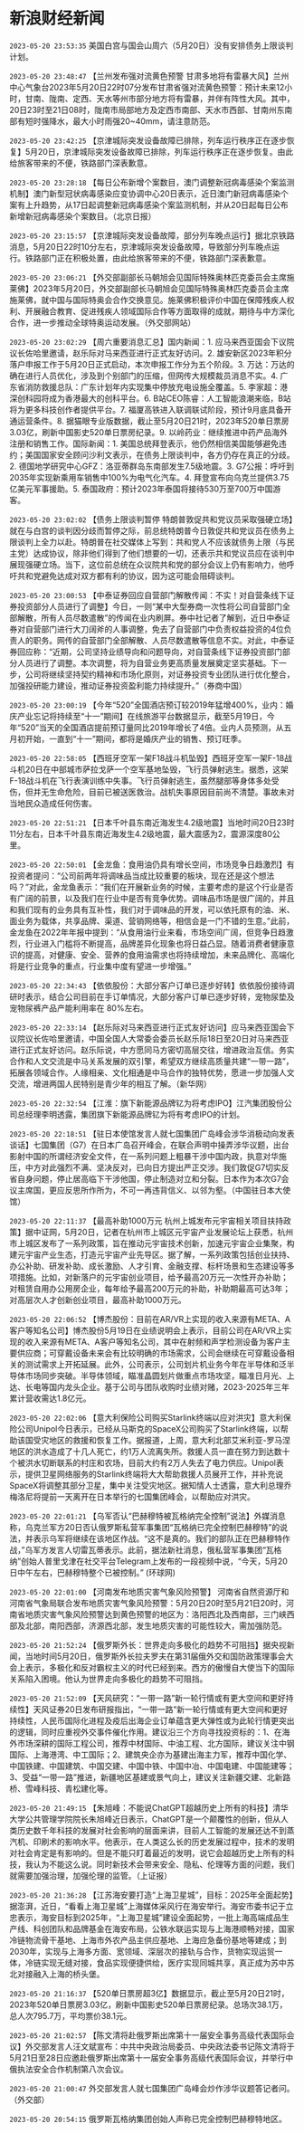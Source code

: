 # 新浪财经新闻
`2023-05-20 23:53:35` 美国白宫与国会山周六（5月20日）没有安排债务上限谈判计划。

`2023-05-20 23:48:47` 【兰州发布强对流黄色预警 甘肃多地将有雷暴大风】兰州中心气象台2023年5月20日22时07分发布甘肃省强对流黄色预警：预计未来12小时，甘南、陇南、定西、天水等州市部分地方将有雷暴，并伴有阵性大风。其中，20日23时至21日08时，陇南市局部地方及定西市南部、天水市西部、甘南州东南部有短时强降水，最大小时雨强20~40mm，请注意防范。

`2023-05-20 23:42:25` 【京津城际突发设备故障已排除，列车运行秩序正在逐步恢复】5月20日，京津城际突发设备故障已排除，列车运行秩序正在逐步恢复。由此给旅客带来的不便，铁路部门深表歉意。

`2023-05-20 23:28:18` 【每日公布新增个案数目，澳门调整新冠病毒感染个案监测机制】澳门新型冠状病毒感染应变协调中心20日表示，近日澳门新冠病毒感染个案有上升趋势，从17日起调整新冠病毒感染个案监测机制，并从20日起每日公布新增新冠病毒感染个案数目。（北京日报）

`2023-05-20 23:15:57` 【京津城际突发设备故障，部分列车晚点运行】据北京铁路消息，5月20日22时10分左右，京津城际突发设备故障，导致部分列车晚点运行。铁路部门正在积极处置，由此给旅客带来的不便，铁路部门深表歉意。

`2023-05-20 23:06:21` 【外交部副部长马朝旭会见国际特殊奥林匹克委员会主席施莱佛】2023年5月20日，外交部副部长马朝旭会见国际特殊奥林匹克委员会主席施莱佛，就中国与国际特奥会合作交换意见。施莱佛积极评价中国在保障残疾人权利、开展融合教育、促进残疾人领域国际合作等方面取得的成就，期待与中方深化合作，进一步推动全球特奥运动发展。（外交部网站）

`2023-05-20 23:02:29` 【周六重要消息汇总】国内新闻：1. 应马来西亚国会下议院议长佐哈里邀请，赵乐际对马来西亚进行正式友好访问。2. 雄安新区2023年积分落户申报工作于5月20日正式启动，本次申报工作分为五个阶段。3. 万达：万达的确在进行人员优化，涉及到个别部门的压缩，但网传大规模裁员消息不实。4. 广东省消防救援总队：广东计划年内实现集中停放充电设施全覆盖。5. 李家超：港深创科园将成为香港最大的创科平台。6. B站CEO陈睿：人工智能浪潮来临，B站将为更多科技创作者提供平台。7. 福厦高铁进入联调联试阶段，预计9月底具备开通运营条件。8. 据猫眼专业版数据，截止至5月20日21时，2023年520单日票房3.03亿，刷新中国影史520单日票房纪录。9. 以岭药业：继续推进中药产品海外注册和销售工作。国际新闻：1. 美国总统拜登表示，他仍然相信美国能够避免违约；美国国家安全顾问沙利文表示，在债务上限谈判中，各方仍存在真正的分歧。2. 德国地学研究中心GFZ：洛亚蒂群岛东南部发生7.5级地震。3. G7公报：呼吁到2035年实现新乘用车销售中100%为电气化汽车。4. 拜登宣布向乌克兰提供3.75亿美元军事援助。5. 泰国政府：预计2023年泰国将接待530万至700万中国游客。

`2023-05-20 23:02:02` 【债务上限谈判暂停 特朗普敦促共和党议员采取强硬立场】就在与白宫的谈判因分歧而暂停之际，前总统特朗普今日敦促共和党议员在债务上限谈判上全力以赴。特朗普在社交媒体上写到：共和党人不应该就债务上限（与民主党）达成协议，除非他们得到了他们想要的一切，还表示共和党议员应在谈判中展现强硬立场。当下，这位前总统在众议院共和党的部分会议上仍有影响力，他呼吁共和党避免达成对双方都有利的协议，因为这可能会阻碍谈判。

`2023-05-20 23:00:53` 【中泰证券回应自营部门解散传闻：不实！对自营条线下证券投资部分人员进行了调整】今日，一则“某中大型券商一次性将公司自营部门全部解散，所有人员尽数遣散”的传闻在业内刷屏。券中社记者了解到，近日中泰证券对自营部门进行大刀阔斧的人事调整，免去了自营部门中负责权益投资的4位负责人的职务。网传的自营部门全部解散、人员尽数遣散等信息不实。对此，中泰证券回应称：“近期，公司坚持业绩导向和问题导向，对自营条线下证券投资部门部分人员进行了调整。本次调整，将为自营业务更高质量发展奠定坚实基础。下一步，公司将继续坚持契约精神和市场化原则，对证券投资专业团队进行优化整合，加强投研能力建设，推动证券投资盈利能力持续提升。”（券商中国）

`2023-05-20 23:00:19` 【今年“520”全国酒店预订较2019年猛增400%，业内：婚庆产业忘记将持续至“十一”期间】在线旅游平台数据显示，截至5月19日，今年“520”当天的全国酒店提前预订量同比2019年增长了4倍。业内人员预测，从五月初开始，一直到“十一”期间，都将是婚庆产业的销售、预订旺季。

`2023-05-20 22:58:05` 【西班牙空军一架F18战斗机坠毁】西班牙空军一架F-18战斗机20日在中部城市萨拉戈萨一个空军基地坠毁，飞行员弹射逃生。据悉，这架F-18战斗机在飞行表演训练中失事。飞行员弹射逃生，虽然腿部等身体多处受伤，但并无生命危险，目前已被送医救治。战机失事原因目前尚不清楚。事故未对当地民众造成任何伤害。

`2023-05-20 22:51:21`   【日本千叶县东南近海发生4.2级地震】当地时间20日23时11分左右，日本千叶县东南近海发生4.2级地震，最大震感为2，震源深度80公里。

`2023-05-20 22:50:01` 【金龙鱼：食用油仍具有增长空间，市场竞争日趋激烈】有投资者提问：“公司前两年将调味品当成比较重要的板块，现在还是这个想法吗？”对此，金龙鱼表示：“我们在开展新业务的时候，主要考虑的是这个行业是否有广阔的前景，以及我们在行业中是否有竞争优势。调味品市场是很广阔的，并且和我们现有的业务具有互补性，我们对于调味品的开发，可以依托原有的油、米、面业务为载体，共享品牌、渠道、营销网络等，相信会是一门不错的生意。”此前，金龙鱼在2022年年报中提到：“从食用油行业来看，市场空间广阔，但竞争日趋激烈，行业进入门槛将不断提高，品牌差异化现象也将日益凸显。随着消费者健康意识的提高，对健康、安全、营养的食用油需求也将持续增加，未来品牌化、高端化将是行业竞争的重点，行业集中度有望进一步增强。”

`2023-05-20 22:34:43` 【依依股份：大部分客户订单已逐步好转】依依股份接待调研时表示，结合公司目前在手订单情况，大部分客户订单已逐步好转，宠物尿垫及宠物尿裤产品产能利用率在 80%左右。

`2023-05-20 22:33:14` 【赵乐际对马来西亚进行正式友好访问】应马来西亚国会下议院议长佐哈里邀请，中国全国人大常委会委员长赵乐际18日至20日对马来西亚进行正式友好访问。赵乐际说，中方愿同马方密切高层交往，增进政治互信。务实合作和人文交流是中马关系发展的双引擎，希望双方继续高质量共建“一带一路”，拓展各领域合作。人缘相亲、文化相通是中马合作的独特优势，愿进一步加强人文交流，增进两国人民特别是青少年的相互了解。（新华网）

`2023-05-20 22:32:54`   【江淮：旗下新能源品牌钇为将考虑IPO】江汽集团股份公司总经理李明透露，集团旗下新能源品牌钇为将有考虑IPO的计划。

`2023-05-20 22:18:51` 【驻日本使馆发言人就七国集团广岛峰会涉华消极动向发表谈话】七国集团（G7）在日本广岛召开峰会，在联合声明中操弄涉华议题，出台影射中国的所谓经济安全文件，在一系列问题上粗暴干涉中国内政，执意对华施压，中方对此强烈不满、坚决反对，已向日方提出严正交涉。我们敦促G7切实反省自身问题，停止居高临下干涉他国，停止制造对立和分裂。日本作为本次G7会议主席国，更应反思所作所为，不可一再违背信义、以邻为壑。（中国驻日本大使馆）

`2023-05-20 22:11:37` 【最高补助1000万元 杭州上城发布元宇宙相关项目扶持政策】据中证网，5月20日，记者在杭州市上城区元宇宙产业发展论坛上获悉，杭州市上城区发布了一系列政策，旨在推动元宇宙技术创新，加速元宇宙企业集聚，构建元宇宙产业生态，打造元宇宙产业先导区。据了解，一系列政策包括创业扶持、办公补助、研发补助、成长激励、人才引育、金融支撑、标杆场景和生态建设等多项措施。比如，对新落户的元宇宙创业项目，给予最高20万元一次性开办补助；对租赁自用办公用房企业，每年给予最高200万元的补助，补助期最高可达3年；对高层次人才创新创业项目，最高补助1000万元。

`2023-05-20 22:06:52` 【博杰股份：目前在AR/VR上实现的收入来源有META、A客户等知名公司】博杰股份5月19日在业绩说明会上表示，目前公司在AR/VR上实现的收入来源有META、A客户等知名公司，其中在射频和声学检测设备为客户主要供应商；可穿戴设备未来会有比较明确的市场需求，公司会继续在可穿戴设备相关的测试需求上开拓延展。此外，公司表示，公司划片机业务今年在半导体和泛半导体市场同步突破。半导体领域，瞄准晶圆划片做重点市场攻坚，瞄准日月光、上达、长电等国内龙头企业。基于公司与团队收购时业绩对赌，2023-2025年三年累计营收需达1.8亿元。

`2023-05-20 22:02:06` 【意大利保险公司购买Starlink终端以应对洪灾】意大利保险公司Unipol今日表示，已经从马斯克的SpaceX公司购买了Starlink终端，以帮助该国受灾地区的救援和恢复工作。据报道，上周，意大利北部艾米利亚-罗马涅地区的洪水造成了十几人死亡，约1万人流离失所。救援人员一直在努力到达数十个被洪水切断联系的村庄和农场，目前大约有2万人失去了电力供应。Unipol表示，提供卫星网络服务的Starlink终端将大大帮助救援人员展开工作，并补充说SpaceX将调整其部分卫星，集中关注受灾地区。据知情人士透露，意大利总理乔梅洛尼将提前一天离开在日本举行的七国集团峰会，以帮助应对洪灾。

`2023-05-20 22:01:21`   【乌军否认“巴赫穆特被瓦格纳完全控制”说法】外媒消息称，乌克兰军方20日否认俄罗斯私营军事集团“瓦格纳已完全控制巴赫穆特”的说法，并表示乌军将继续在该地区作战。“这不是真的。我们的部队正在巴赫穆特作战，”乌军方发言人切雷瓦蒂表示。此前，据法新社消息，俄私营军事集团“瓦格纳”创始人普里戈津在社交平台Telegram上发布的一段视频中说，“今天，5月20日中午左右，巴赫穆特整个已被控制。” (环球网)

`2023-05-20 22:01:00`   【河南发布地质灾害气象风险预警】 河南省自然资源厅和河南省气象局联合发布地质灾害气象风险预警：5月20日20时至5月21日20时，河南省地质灾害气象风险预警达到黄色预警的地区为：洛阳西北及西南部，三门峡西部及北部，南阳西部，济源西北部，发生地质灾害的可能性较大，需加强防范。

`2023-05-20 21:52:24` 【俄罗斯外长：世界走向多极化的趋势不可阻挡】据央视新闻，当地时间5月20日，俄罗斯外长拉夫罗夫在第31届俄外交和国防政策理事会大会上表示，多极化和反对霸权主义的时代已经到来。西方的傲慢自大使当下的国际关系陷入困境。他认为世界走向多极化的趋势不可阻挡。

`2023-05-20 21:52:09`   【天风研究：“一带一路”新一轮行情或有更大空间和更好持续性】天风证券20日发布研报指出，“一带一路”新一轮行情或有更大空间和更好持续性，人民币国际化进程及疫后出海企业订单蕴含更大弹性或为此轮行情更突出的逻辑，同时应重视外交事件催化作用。建议沿三个方向寻找投资标的：1、在海外市场深耕的国际工程公司，推荐中材国际、中油工程、北方国际，建议关注中钢国际、上海港湾、中工国际；2、建筑央企亦为基建出海主力军，推荐中国化学、中国铁建、中国建筑、中国交建、中国中铁、中国中冶、中国电建、中国能建等；3、受益“一带一路”推进，新疆地区基建或景气向上，建议关注新疆交建、北新路桥、雪峰科技、青松建化等。

`2023-05-20 21:49:15` 【朱旭峰：不能说ChatGPT超越历史上所有的科技】清华大学公共管理学院院长朱旭峰近日表示，ChatGPT是一个颠覆性的创新，但从人类历史数千年科技的发展对社会影响的层面来讲，目前人工智能的发展还达不到蒸汽机、印刷术的影响水平。他表示，在人类这么长的历史发展过程中，技术的发明对社会肯定是有影响的。但是不能只盯着最近的发明，说它会超越历史上所有的科技，我认为不能这么说。同时新技术会带来安全、隐私、伦理等方面的问题，我们就需要加强治理，加强伦理的监管。（上证报）

`2023-05-20 21:36:28` 【江苏海安要打造“上海卫星城”，目标：2025年全面起势】据澎湃，近日，“看看上海卫星城”上海媒体采风行在海安举行。海安市委书记于立忠表示，海安目标到2025年，“上海卫星城”建设全面起势，一批上海高端成品生产线、科创团队和品牌基金在海安布局，公铁水联运实现与上海港顺畅对接，国家冷链物流骨干基地、上海市外农产品主供应基地、上海应急备份基地等建成；到2030年，实现与上海多方面、宽领域、深层次的接轨与合作，货物实现运贸一体，冷链实现无缝对接，食品实现便捷供给，医疗实现同城共享，真正成为苏中苏北对接融入上海的桥头堡。

`2023-05-20 21:16:37` 【520单日票房超3亿】数据显示，截止至5月20日21时，2023年520单日票房3.03亿，刷新中国影史520单日票房纪录。总场次38.1万，总人次795.7万，平均票价38.1元。

`2023-05-20 21:02:57`   【陈文清将赴俄罗斯出席第十一届安全事务高级代表国际会议】外交部发言人汪文斌宣布：中共中央政治局委员、中央政法委书记陈文清将于5月21日至28日应邀赴俄罗斯出席第十一届安全事务高级代表国际会议，并举行中俄执法安全合作机制第八次会议。

`2023-05-20 21:00:47` 外交部发言人就七国集团广岛峰会炒作涉华议题答记者问。（外交部）

`2023-05-20 20:54:15`   俄罗斯瓦格纳集团创始人声称已完全控制巴赫穆特地区。


